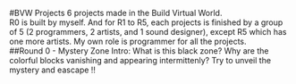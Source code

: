 #BVW Projects
6 projects made in the Build Virtual World.<br>
R0 is built by myself. And for R1 to R5, each projects is finished by a group of 5 (2 programmers, 2 artists, and 1 sound designer), except R5 which has one more artists. My own role is programmer for all the projects.<br>
##Round 0 - Mystery Zone
Intro:
What is this black zone? Why are the colorful blocks vanishing and appearing intermittenly? Try to unveil the mystery and eascape !!

